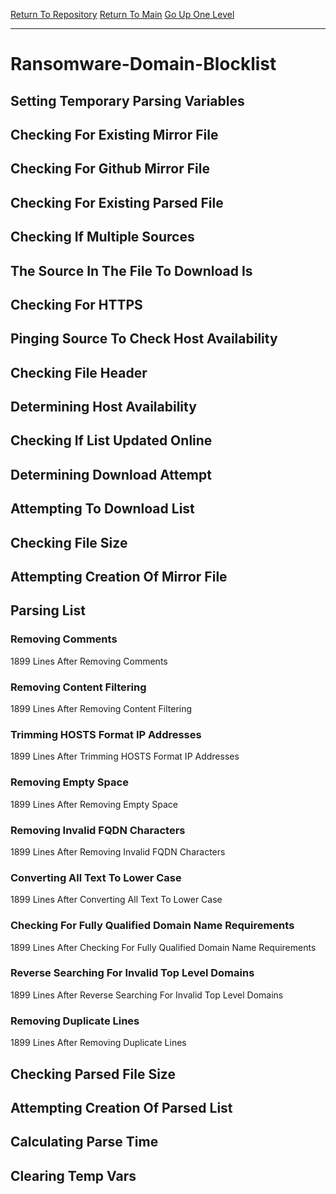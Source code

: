 [Return To Repository](https://github.com/deathbybandaid/piholeparser/)
[Return To Main](https://github.com/deathbybandaid/piholeparser/blob/dev-nomerge/RecentRunLogs/Mainlog.md)
[Go Up One Level](https://github.com/deathbybandaid/piholeparser/blob/dev-nomerge/RecentRunLogs/TopLevelScripts/30-Processing-External-Blacklists.md)
____________________________________
# Ransomware-Domain-Blocklist
## Setting Temporary Parsing Variables
## Checking For Existing Mirror File
## Checking For Github Mirror File
## Checking For Existing Parsed File
## Checking If Multiple Sources
## The Source In The File To Download Is
## Checking For HTTPS
## Pinging Source To Check Host Availability
## Checking File Header
## Determining Host Availability
## Checking If List Updated Online
## Determining Download Attempt
## Attempting To Download List
## Checking File Size
## Attempting Creation Of Mirror File
## Parsing List
### Removing Comments
1899 Lines After Removing Comments
### Removing Content Filtering
1899 Lines After Removing Content Filtering
### Trimming HOSTS Format IP Addresses
1899 Lines After Trimming HOSTS Format IP Addresses
### Removing Empty Space
1899 Lines After Removing Empty Space
### Removing Invalid FQDN Characters
1899 Lines After Removing Invalid FQDN Characters
### Converting All Text To Lower Case
1899 Lines After Converting All Text To Lower Case
### Checking For Fully Qualified Domain Name Requirements
1899 Lines After Checking For Fully Qualified Domain Name Requirements
### Reverse Searching For Invalid Top Level Domains
1899 Lines After Reverse Searching For Invalid Top Level Domains
### Removing Duplicate Lines
1899 Lines After Removing Duplicate Lines
## Checking Parsed File Size
## Attempting Creation Of Parsed List
## Calculating Parse Time
## Clearing Temp Vars

